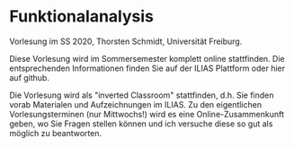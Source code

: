 # Funktionalanalysis 

Vorlesung im SS 2020, Thorsten Schmidt, Universität Freiburg.

Diese Vorlesung wird im Sommersemester komplett online stattfinden. Die entsprechenden Informationen finden Sie auf der ILIAS Plattform oder hier auf github. 

Die Vorlesung wird als "inverted Classroom" stattfinden, d.h. Sie finden vorab Materialen und Aufzeichnungen im ILIAS. Zu den eigentlichen Vorlesungsterminen (nur Mittwochs!) wird es eine Online-Zusammenkunft geben, wo Sie Fragen stellen können und ich versuche diese so gut als möglich zu beantworten. 





